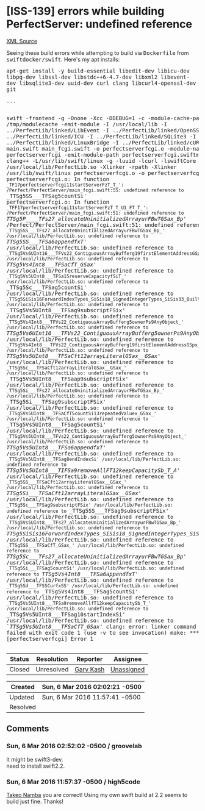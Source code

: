 # [ISS-139] errors while building PerfectServer: undefined reference

[XML Source](../xml/ISS-139.xml)
<p><p>Seeing these build errors while attempting to build via <tt>Dockerfile</tt> from <tt>swiftdocker/swift</tt>. Here's my apt installs:</p>

<p><tt>apt-get install -y build-essential libedit-dev libicu-dev libpq-dev libssl-dev libstdc++6-4.7-dev libxml2 libevent-dev libsqlite3-dev uuid-dev curl clang libcurl4-openssl-dev git</tt></p>

<div class="code panel" style="border-width: 1px;"><div class="codeContent panelContent">
<pre class="code-java">
...

swift -frontend -g -Onone -Xcc -DDEBUG=1 -c -module-cache-path /tmp/modulecache -emit-module -I /usr/local/lib -I ../PerfectLib/linked/LibEvent -I ../PerfectLib/linked/OpenSSL -I ../PerfectLib/linked/ICU -I ../PerfectLib/linked/SQLite3 -I ../PerfectLib/linked/LinuxBridge -I ../PerfectLib/linked/cURL_Linux main.swift main_fcgi.swift -o perfectserverfcgi.o -module-name perfectserverfcgi -emit-module-path perfectserverfcgi.swiftmodule
clang++ -L/usr/lib/swift/linux -g -luuid -lcurl -lswiftCore -lswiftGlibc /usr/local/lib/PerfectLib.so -Xlinker -rpath -Xlinker /usr/lib/swift/linux perfectserverfcgi.o -o perfectserverfcgi
perfectserverfcgi.o: In function `_TF17perfectserverfcgi11startServerFzT_T_':
/Perfect/PerfectServer/main_fcgi.swift:55: undefined reference to `_TTSg5SS___TFSag5countSi'
perfectserverfcgi.o: In function `_TFF17perfectserverfcgi11startServerFzT_T_U1_FT_T_':
/Perfect/PerfectServer/main_fcgi.swift:51: undefined reference to `_TTSg5P____TFs27_allocateUninitializedArrayurFBwTGSax_Bp_'
/Perfect/PerfectServer/main_fcgi.swift:51: undefined reference to `_TTSg5SS___TFs27_allocateUninitializedArrayurFBwTGSax_Bp_'
/usr/local/lib/PerfectLib.so: undefined reference to `_TTSg5SS___TFSa6appendfxT_'
/usr/local/lib/PerfectLib.so: undefined reference to `_TTSg5Vs6UInt16___TFVs22_ContiguousArrayBufferg19firstElementAddressGSpx_'
/usr/local/lib/PerfectLib.so: undefined reference to `_TTSg5Vs4Int8___TFSaCfT_GSax_'
/usr/local/lib/PerfectLib.so: undefined reference to `_TTSg5Vs5UInt8___TFSa15reserveCapacityfSiT_'
/usr/local/lib/PerfectLib.so: undefined reference to `_TTSg5Sc___TFSag5countSi'
/usr/local/lib/PerfectLib.so: undefined reference to `_TTSg5SiSis16ForwardIndexTypes_SiSis18_SignedIntegerTypes_SiSis33_BuiltinIntegerLiteralConvertibles_Si___TFVs14RangeGenerator4nextfT_GSqx_'
/usr/local/lib/PerfectLib.so: undefined reference to `_TTSg5Vs5UInt8___TFSag9subscriptFSix'
/usr/local/lib/PerfectLib.so: undefined reference to `_TTSg5Vs4Int8___TFVs22_ContiguousArrayBufferg5ownerPs9AnyObject_'
/usr/local/lib/PerfectLib.so: undefined reference to `_TTSg5Vs6UInt16___TFVs22_ContiguousArrayBufferg5ownerPs9AnyObject_'
/usr/local/lib/PerfectLib.so: undefined reference to `_TTSg5Vs4Int8___TFVs22_ContiguousArrayBufferg19firstElementAddressGSpx_'
/usr/local/lib/PerfectLib.so: undefined reference to `_TTSg5Vs5UInt8___TFSaCft12arrayLiteralGSax__GSax_'
/usr/local/lib/PerfectLib.so: undefined reference to `_TTSg5Sc___TFSaCft12arrayLiteralGSax__GSax_'
/usr/local/lib/PerfectLib.so: undefined reference to `_TTSg5Vs5UInt8___TFSaap9subscriptFSix'
/usr/local/lib/PerfectLib.so: undefined reference to `_TTSg5Si___TFs27_allocateUninitializedArrayurFBwTGSax_Bp_'
/usr/local/lib/PerfectLib.so: undefined reference to `_TTSg5Si___TFSag9subscriptFSix'
/usr/local/lib/PerfectLib.so: undefined reference to `_TTSg5Vs5UInt8___TFSaCfT5countSi13repeatedValuex_GSax_'
/usr/local/lib/PerfectLib.so: undefined reference to `_TTSg5Vs5UInt8___TFSag5countSi'
/usr/local/lib/PerfectLib.so: undefined reference to `_TTSg5Vs5UInt8___TFVs22_ContiguousArrayBufferg5ownerPs9AnyObject_'
/usr/local/lib/PerfectLib.so: undefined reference to `_TTSg5Vs5UInt8___TFSa6appendfxT_'
/usr/local/lib/PerfectLib.so: undefined reference to `_TTSg5Vs5UInt8___TFSag8endIndexSi'
/usr/local/lib/PerfectLib.so: undefined reference to `_TTSg5Vs5UInt8___TIFSa9removeAllFT12keepCapacitySb_T_A_'
/usr/local/lib/PerfectLib.so: undefined reference to `_TTSg5SS___TFSaCft12arrayLiteralGSax__GSax_'
/usr/local/lib/PerfectLib.so: undefined reference to `_TTSg5Si___TFSaCft12arrayLiteralGSax__GSax_'
/usr/local/lib/PerfectLib.so: undefined reference to `_TTSg5Sc___TFSag9subscriptFSix'
/usr/local/lib/PerfectLib.so: undefined reference to `_TTSg5SS___TFSag9subscriptFSix'
/usr/local/lib/PerfectLib.so: undefined reference to `_TTSg5Vs5UInt8___TFs27_allocateUninitializedArrayurFBwTGSax_Bp_'
/usr/local/lib/PerfectLib.so: undefined reference to `_TTSg5SiSis16ForwardIndexTypes_SiSis18_SignedIntegerTypes_SiSis33_BuiltinIntegerLiteralConvertibles_Si___TFVs5Range8generatefT_GVs14RangeGeneratorx_'
/usr/local/lib/PerfectLib.so: undefined reference to `_TTSg5SS___TFSaCfT_GSax_'
/usr/local/lib/PerfectLib.so: undefined reference to `_TTSg5Sc___TFs27_allocateUninitializedArrayurFBwTGSax_Bp_'
/usr/local/lib/PerfectLib.so: undefined reference to `_TTSg5Si___TFSag5countSi'
/usr/local/lib/PerfectLib.so: undefined reference to `_TTSg5Vs4Int8___TFSa6appendfxT_'
/usr/local/lib/PerfectLib.so: undefined reference to `_TTSg5Sd___TFSSCurfxSS'
/usr/local/lib/PerfectLib.so: undefined reference to `_TTSg5Vs4Int8___TFSag5countSi'
/usr/local/lib/PerfectLib.so: undefined reference to `_TTSg5Vs5UInt8___TFSa9removeAllfT12keepCapacitySb_T_'
/usr/local/lib/PerfectLib.so: undefined reference to `_TTSg5Vs5UInt8___TFSag10startIndexSi'
/usr/local/lib/PerfectLib.so: undefined reference to `_TTSg5Vs5UInt8___TFSaCfT_GSax_'
clang: error: linker command failed with exit code 1 (use -v to see invocation)
make: *** [perfectserverfcgi] Error 1
</pre>
</div></div></p>





Status|Resolution|Reporter|Assignee
------|----------|--------|--------
Closed|Unresolved|[Gary Kash](high5code)|[Unassigned]($-1)





Created|Sun, 6 Mar 2016 02:02:21 -0500
-------|--------------
Updated|Sun, 6 Mar 2016 11:57:41 -0500
Resolved|


## Comments




### Sun, 6 Mar 2016 02:52:02 -0500 / groovelab 

<p><p>It might be swift3-dev.<br/>
need to install swift2.2.</p></p>


### Sun, 6 Mar 2016 11:57:37 -0500 / high5code 

<p><p><a href="http://jira.perfect.org:8080/secure/ViewProfile.jspa?name=groovelab" class="user-hover" rel="groovelab">Takeo Namba</a> you are correct! Using my own swift build at 2.2 seems to build just fine. Thanks!</p></p>


